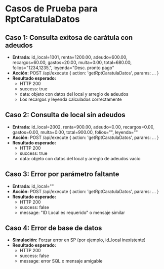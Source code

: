 # Casos de Prueba para RptCaratulaDatos

## Caso 1: Consulta exitosa de carátula con adeudos
- **Entrada:** id_local=1001, renta=1200.00, adeudo=600.00, recargos=60.00, gastos=20.00, multa=0.00, total=680.00, folios="1234,1235,", leyenda="Desc. pronto pago"
- **Acción:** POST /api/execute { action: 'getRptCaratulaDatos', params: ... }
- **Resultado esperado:**
  - HTTP 200
  - success: true
  - data: objeto con datos del local y arreglo de adeudos
  - Los recargos y leyenda calculados correctamente

## Caso 2: Consulta de local sin adeudos
- **Entrada:** id_local=2002, renta=900.00, adeudo=0.00, recargos=0.00, gastos=0.00, multa=0.00, total=900.00, folios="", leyenda=""
- **Acción:** POST /api/execute { action: 'getRptCaratulaDatos', params: ... }
- **Resultado esperado:**
  - HTTP 200
  - success: true
  - data: objeto con datos del local y arreglo de adeudos vacío

## Caso 3: Error por parámetro faltante
- **Entrada:** id_local=""
- **Acción:** POST /api/execute { action: 'getRptCaratulaDatos', params: ... }
- **Resultado esperado:**
  - HTTP 200
  - success: false
  - message: "ID Local es requerido" o mensaje similar

## Caso 4: Error de base de datos
- **Simulación:** Forzar error en SP (por ejemplo, id_local inexistente)
- **Resultado esperado:**
  - HTTP 200
  - success: false
  - message: error SQL o mensaje amigable
